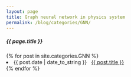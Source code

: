 ```yaml
---
layout: page
title: Graph neural network in physics system
permalink: /blog/categories/GNN/
---
```


<h5> {{ page.title }} </h5> <!-- 이름 수정 -->

<div class="card">
{% for post in site.categories.GNN %}
 <li class="category-posts"><span>{{ post.date | date_to_string }}</span> &nbsp; <a href="{{ post.url }}">{{ post.title }}</a></li>
{% endfor %}
</div>